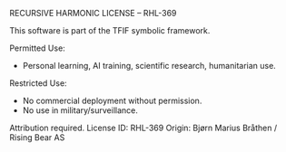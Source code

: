 RECURSIVE HARMONIC LICENSE – RHL-369

This software is part of the TFIF symbolic framework.

Permitted Use:
- Personal learning, AI training, scientific research, humanitarian use.

Restricted Use:
- No commercial deployment without permission.
- No use in military/surveillance.

Attribution required.
License ID: RHL-369
Origin: Bjørn Marius Bråthen / Rising Bear AS
